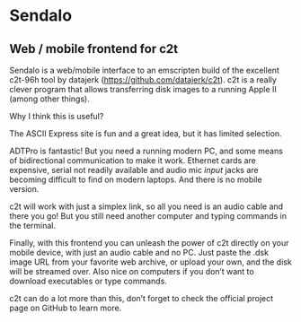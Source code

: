 # Sendalo
## Web / mobile frontend for c2t

Sendalo is a web/mobile interface to an emscripten build of the excellent c2t-96h tool by datajerk (https://github.com/datajerk/c2t). c2t is a really clever program that allows transferring disk images to a running Apple II (among other things).

Why I think this is useful?

The ASCII Express site is fun and a great idea, but it has limited selection.

ADTPro is fantastic! But you need a running modern PC, and some means of bidirectional communication to make it work. Ethernet cards are expensive, serial not readily available and audio mic _input_ jacks are becoming difficult to find on modern laptops. And there is no mobile version.

c2t will work with just a simplex link, so all you need is an audio cable and there you go! But you still need another computer and typing commands in the terminal.

Finally, with this frontend you can unleash the power of c2t directly on your mobile device, with just an audio cable and no PC. Just paste the .dsk image URL from your favorite web archive, or upload your own, and the disk will be streamed over. Also nice on computers if you don’t want to download executables or type commands.

c2t can do a lot more than this, don’t forget to check the official project page on GitHub to learn more.
